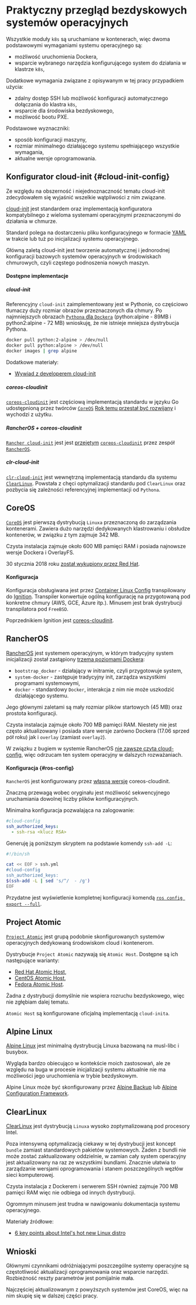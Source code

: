 # Praktyczny przegląd bezdyskowych systemów operacyjnych

Wszystkie moduły `k8s` są uruchamiane w kontenerach, więc dwoma 
podstawowymi wymaganiami systemu operacyjnego są:

- możliwość uruchomienia Dockera,
- wsparcie wybranego narzędzia konfigurującego system do działania w klastrze
  `k8s`,

Dodatkowe wymagania związane z opisywanym w tej pracy przypadkiem użycia:

- zdalny dostęp SSH lub możliwość konfiguracji automatycznego dołączania do
  klastra `k8s`,
- wsparcie dla środowiska bezdyskowego,
- możliwość bootu PXE.

Podstawowe wyznaczniki:

- sposób konfiguracji maszyny,
- rozmiar minimalnego działającego systemu spełniającego wszystkie wymagania,
- aktualne wersje oprogramowania.


## Konfigurator cloud-init {#cloud-init-config}

Ze względu na obszerność i niejednoznaczność tematu cloud-init 
zdecydowałem się wyjaśnić wszelkie wątpliwości z nim związane.

[cloud-init](https://cloud-init.io/) jest standardem oraz implementacją 
konfiguratora kompatybilnego z wieloma systemami operacyjnymi przeznaczonymi
do działania w chmurze.

Standard polega na dostarczeniu pliku konfiguracyjnego w formacie 
[YAML](http://yaml.org/) w trakcie lub tuż po inicjalizacji systemu 
operacyjnego. 

Główną zaletą cloud-init jest tworzenie automatycznej i jednorodnej konfiguracji
bazowych systemów operacyjnych w środowiskach chmurowych, czyli częstego
podnoszenia nowych maszyn.

#### Dostępne implementacje

##### cloud-init

Referencyjny `cloud-init` zaimplementowany jest w Pythonie, co częściowo 
tłumaczy duży rozmiar obrazów przeznaczonych dla chmury. Po najmniejszych 
obrazach [`Pythona` dla `Dockera`](https://hub.docker.com/_/python/)
(python:alpine - 89MB i python2:alpine - 72 MB) wnioskuję, że nie
istnieje mniejsza dystrybucja Pythona.

```bash
docker pull python:2-alpine > /dev/null
docker pull python:alpine > /dev/null
docker images | grep alpine
```

Dodatkowe materiały:

- [Wywiad z developerem cloud-init](https://www.podcastinit.com/cloud-init-with-scott-moser-episode-126)

##### coreos-cloudinit

[`coreos-cloudinit`](https://github.com/coreos/coreos-cloudinit) jest
częściową implementacją standardu w języku Go udostępnioną przez twórców [`CoreOS`](#coreos) 
[Rok temu przestał być rozwijany](https://github.com/coreos/coreos-cloudinit/commit/3460ca4414fd91de66cd581d997bf453fd895b67)
i wychodzi z użytku.

##### RancherOS + coreos-cloudinit
[`Rancher cloud-init`](http://rancher.com/docs/os/latest/en/configuration/) jest
jest [przejętym](https://github.com/rancher/os/commit/e2ed97648ad63455743ebc16080a82ee47f8bb0c)
[`coreos-cloudinit`](#coreos-cloudinit) przez zespół [`RancherOS`](#rancheros).

##### clr-cloud-init
[`clr-cloud-init`](https://clearlinux.org/blogs/announcing-clr-cloud-init) jest
wewnętrzną implementacją standardu dla systemu [`ClearLinux`](#clearlinux).
Powstała z chęci optymalizacji standardu pod `ClearLinux` oraz pozbycia się
zależności referencyjnej implementacji od `Pythona`.


## CoreOS
[`CoreOS`](https://coreos.com/) jest pierwszą dystrybucją `Linuxa` 
przeznaczoną do zarządzania kontenerami.
Zawiera dużo narzędzi dedykowanych klastrowaniu i
obsłudze kontenerów, w związku z tym zajmuje 342 MB.

Czysta instalacja zajmuje około 600 MB pamięci RAM i posiada najnowsze wersje
Dockera i OverlayFS.

30 stycznia 2018 roku [został wykupiony przez Red Hat](https://www.redhat.com/en/about/press-releases/red-hat-acquire-coreos-expanding-its-kubernetes-and-containers-leadership).

#### Konfiguracja
Konfiguracja obsługiwana jest przez [Container Linux Config](https://coreos.com/os/docs/latest/provisioning.html) 
transpilowany do [Ignition](https://coreos.com/ignition/docs/latest/).
Transpiler konwertuje ogólną konfigurację na przygotowaną pod konkretne
chmury (AWS, GCE, Azure itp.).
Minusem jest brak dystrybucji transpilatora pod `FreeBSD`. 

Poprzednikiem Ignition jest [coreos-cloudinit](#coreos-cloudinit).

## RancherOS
[RancherOS](https://rancher.com/rancher-os/) jest systemem operacyjnym,
w którym tradycyjny system inicjalizacji został zastąpiony [trzema poziomami
Dockera](http://rancher.com/docs/os/latest/en/configuration/docker/):

- `bootstrap_docker` - działający w initramie, czyli przygotowuje system,
- `system-docker` - zastępuje tradycyjny init, zarządza wszystkimi
  programami systemowymi,
- `docker` - standardowy `Docker`, interakcja z nim nie może uszkodzić
  działającego systemu.
  
Jego głównymi zaletami są mały rozmiar plików startowych (45 MB) oraz 
prostota konfiguracji.

Czysta instalacja zajmuje około 700 MB pamięci RAM. Niestety nie jest często
aktualizowany i posiada stare wersje zarówno Dockera (17.06 sprzed pół roku)
jak i `overlay` (zamiast `overlay2`).

W związku z bugiem w systemie RancherOS
[nie zawsze czyta cloud-config](https://github.com/rancher/os/issues/2204),
więc odrzucam ten system operacyjny w dalszych rozważaniach.
 
#### Konfiguracja {#ros-config}
`RancherOS` jest konfigurowany przez [własną wersję](#rancheros-+-coreos-cloudinit)
coreos-cloudinit.

Znaczną przewagą wobec oryginału jest możliwość sekwencyjnego uruchamiania 
dowolnej liczby plików konfiguracyjnych.

Minimalna konfiguracja pozwalająca na zalogowanie:
```yaml
#cloud-config
ssh_authorized_keys:
  - ssh-rsa <klucz RSA>
```

Generuję ją poniższym skryptem na podstawie komendy `ssh-add -L`:
```bash
#!/bin/sh

cat << EOF > ssh.yml
#cloud-config
ssh_authorized_keys:
$(ssh-add -L | sed 's/^/  - /g')
EOF
```

Przydatne jest wyświetlenie kompletnej konfiguracji komendą
[`ros config export --full`](https://forums.rancher.com/t/good-cloud-config-reference/5238/3).



## Project Atomic
[`Project Atomic`](https://www.projectatomic.io/) jest grupą podobnie 
skonfigurowanych systemów operacyjnych dedykowaną środowiskom cloud i
kontenerom.

Dystrybucje `Project Atomic` nazywają się `Atomic Host`. Dostępne są ich 
następujące warianty:

- [Red Hat Atomic Host](https://www.redhat.com/en/resources/enterprise-linux-atomic-host-datasheet),
- [CentOS Atomic Host](https://wiki.centos.org/SpecialInterestGroup/Atomic/Download/),
- [Fedora Atomic Host](https://getfedora.org/atomic/download/).

Żadna z dystrybucji domyślnie nie wspiera rozruchu bezdyskowego, więc
nie zgłębiam dalej tematu.

`Atomic Host` są konfigurowane oficjalną implementacją `cloud-inita`.

## Alpine Linux
[Alpine Linux](https://alpinelinux.org/) jest minimalną dystrybucją Linuxa
bazowaną na musl-libc i busybox.

Wygląda bardzo obiecująco w kontekście moich zastosowań, ale ze względu na buga w
procesie inicjalizacji systemu aktualnie nie ma możliwości jego uruchomienia
w trybie bezdyskowym.

Alpine Linux może być skonfigurowany przez 
[Alpine Backup](https://wiki.alpinelinux.org/wiki/Alpine_local_backup)
lub
[Alpine Configuration Framework](http://wiki.alpinelinux.org/wiki/Alpine_Configuration_Framework_Design).


## ClearLinux

[ClearLinux](https://clearlinux.org/) jest dystrybucją `Linuxa` wysoko
zoptymalizowaną pod procesory Intel.

Poza intensywną optymalizacją ciekawy w tej dystrybucji jest koncept `bundle`
zamiast standardowych pakietów systemowych.
Żaden z bundli nie może zostać zaktualizowany oddzielnie, w zamian cały system
operacyjny jest aktualizowany na raz ze wszystkimi bundlami.
Znacznie ułatwia to zarządzanie wersjami oprogramowania i stanem poszczególnych
węzłów sieci komputerowej. 

Czysta instalacja z Dockerem i serwerem SSH również zajmuje 700 MB pamięci RAM
więc nie odbiega od innych dystrybucji.

Ogromnym minusem jest trudna w nawigowaniu dokumentacja systemu operacyjnego.

Materiały źródłowe:

- [6 key points about Intel's hot new Linux distro](https://www.infoworld.com/article/3159658/linux/6-key-points-about-intels-hot-new-linux-distro.html)

## Wnioski

Głównymi czynnikami odróżniającymi poszczególne systemy operacyjne są częstotliwość
aktualizacji oprogramowania oraz wsparcie narzędzi. Rozbieżność reszty
parametrów jest pomijalnie mała.

Najczęściej aktualizowanym z powyższych systemów jest CoreOS, więc na nim skupię
się w dalszej części pracy.
